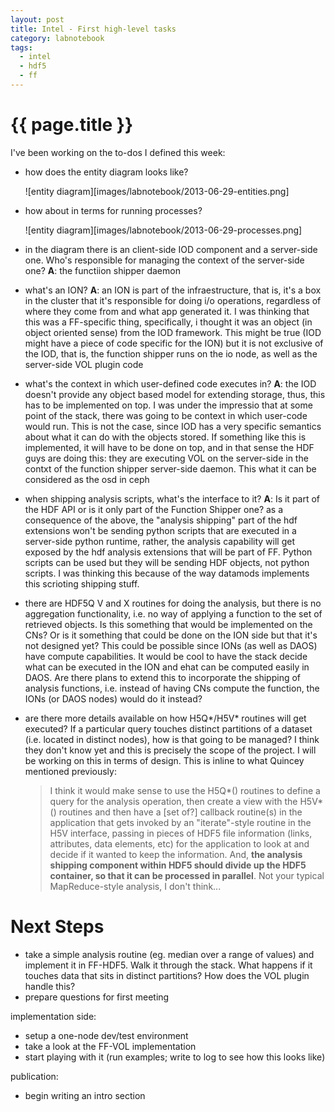 ```yaml
---
layout: post
title: Intel - First high-level tasks
category: labnotebook
tags:
  - intel
  - hdf5
  - ff
---
```


# {{ page.title }}

I've been working on the to-dos I defined this week:

  - how does the entity diagram looks like?

    ![entity diagram][images/labnotebook/2013-06-29-entities.png]

  - how about in terms for running processes?

    ![entity diagram][images/labnotebook/2013-06-29-processes.png]

  - in the diagram there is an client-side IOD component and a server-side one. Who's responsible 
    for managing the context of the server-side one? **A**: the functiion shipper daemon

  - what's an ION? **A**: an ION is part of the infraestructure, that is, it's a box in the cluster 
    that it's responsible for doing i/o operations, regardless of where they come from and what app 
    generated it. I was thinking that this was a FF-specific thing, specifically, i thought it was 
    an object (in object oriented sense) from the IOD framework. This might be true (IOD might have 
    a piece of code specific for the ION) but it is not exclusive of the IOD, that is, the function 
    shipper runs on the io node, as well as the server-side VOL plugin code

  - what's the context in which user-defined code executes in? **A**: the  IOD doesn't provide any 
    object based model for extending storage, thus, this has to be implemented on top. I was under 
    the impressio  that at some point of the stack, there was going to be context in which user-code 
    would run. This is not the case, since IOD has a very specific semantics about what it can do 
    with the objects stored. If something like this is implemented, it will have to be done on top, 
    and in that sense the HDF guys are doing this: they are executing VOL on the server-side in the 
    contxt of the function shipper server-side daemon. This what it can be considered as the osd in 
    ceph

  - when shipping analysis scripts, what's the interface to it? **A**: Is it part of the HDF API or 
    is it only part of the Function Shipper one? as a consequence of the above, the "analysis 
    shipping" part of the hdf extensions won't be sending python scripts that are executed in a 
    server-side python runtime, rather, the analysis capability will get exposed by the hdf analysis 
    extensions that will be part of FF. Python scripts can be used but they will be sending HDF 
    objects, not python scripts. I was thinking this because of the way datamods implements this 
    scrioting shipping stuff.

  - there are HDF5Q V and X routines for doing the analysis, but there is no aggregation 
    functionality, i.e. no way of applying a function to the set of retrieved objects. Is this 
    something that would be implemented on the CNs? Or is it something that could be done on the ION 
    side but that it's not designed yet? This could be possible since IONs (as well as DAOS) have 
    compute capabilities. It would be cool to have the stack decide what can be executed in the ION 
    and ehat can be computed easily in DAOS. Are there plans to extend this to incorporate the 
    shipping of analysis functions, i.e. instead of having CNs compute the function, the IONs (or 
    DAOS nodes) would do it instead?

  - are there more details available on how H5Q*/H5V* routines will get executed? If a particular 
    query touches distinct partitions of a dataset (i.e. located in distinct nodes), how is that 
    going to be managed? I think they don't know yet and this is precisely the scope of the project. 
    I will be working on this in terms of design. This is inline to what Quincey mentioned 
    previously:

    > I think it would make sense to use the H5Q*() routines to define a query for the analysis 
    operation, then create a view with the H5V*() routines and then have a [set of?] callback 
    routine(s) in the application that gets invoked by an "iterate"-style routine in the H5V 
    interface, passing in pieces of HDF5 file information (links, attributes, data elements, etc) 
    for the application to look at and decide if it wanted to keep the information.  And, **the 
    analysis shipping component within HDF5 should divide up the HDF5 container, so that it can be 
    processed in parallel**. Not your typical MapReduce-style analysis, I don't think...

# Next Steps

  - take a simple analysis routine (eg. median over a range of values) and implement it in FF-HDF5. 
    Walk it through the stack. What happens if it touches data that sits in distinct partitions? How 
    does the VOL plugin handle this?
  - prepare questions for first meeting

implementation side:

  - setup a one-node dev/test environment
  - take a look at the FF-VOL implementation
  - start playing with it (run examples; write to log to see how this looks like)

publication:

  - begin writing an intro section
